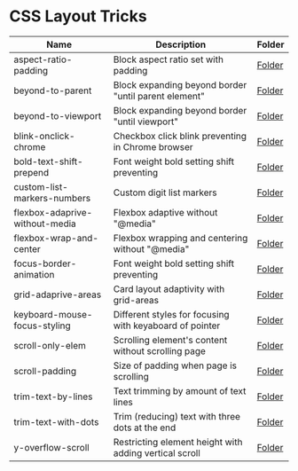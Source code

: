 # CSS Layout Tricks

| Name                           | Description                                              | Folder
| ------------------------------ | -------------------------------------------------------- | --------------------------------
| aspect-ratio-padding           | Block aspect ratio set with padding                      | [Folder](./aspect-ratio-padding)
| beyond-to-parent               | Block expanding beyond border "until parent element"     | [Folder](./beyond-to-parent)
| beyond-to-viewport             | Block expanding beyond border "until viewport"           | [Folder](./beyond-to-viewport)
| blink-onclick-chrome           | Checkbox click blink preventing in Chrome browser        | [Folder](./blink-onclick-chrome)
| bold-text-shift-prepend        | Font weight bold setting shift preventing                | [Folder](./bold-text-shift-prepend)
| custom-list-markers-numbers    | Custom digit list markers                                | [Folder](./custom-list-markers-numbers)
| flexbox-adaprive-without-media | Flexbox adaptive without "@media"                        | [Folder](./flexbox-adaprive-without-media)
| flexbox-wrap-and-center        | Flexbox wrapping and centering without "@media"          | [Folder](./flexbox-wrap-and-center)
| focus-border-animation         | Font weight bold setting shift preventing                | [Folder](./focus-border-animation)
| grid-adaprive-areas            | Card layout adaptivity with grid-areas                   | [Folder](./grid-adaprive-areas)
| keyboard-mouse-focus-styling   | Different styles for focusing with keyaboard of pointer  | [Folder](./keyboard-mouse-focus-styling)
| scroll-only-elem               | Scrolling element's content without scrolling page       | [Folder](./scroll-only-elem)
| scroll-padding                 | Size of padding when page is scrolling                   | [Folder](./scroll-padding)
| trim-text-by-lines             | Text trimming by amount of text lines                    | [Folder](./trim-text-by-lines)
| trim-text-with-dots            | Trim (reducing) text with three dots at the end          | [Folder](./trim-text-with-dots)
| y-overflow-scroll              | Restricting element height with adding vertical scroll   | [Folder](./y-overflow-scroll)
